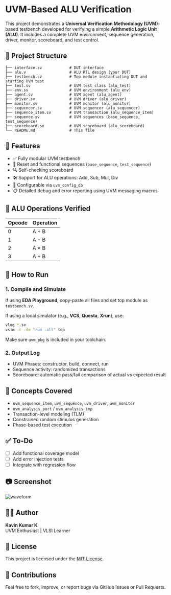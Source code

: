 
# UVM-Based ALU Verification

This project demonstrates a **Universal Verification Methodology (UVM)**-based testbench developed for verifying a simple **Arithmetic Logic Unit (ALU)**. It includes a complete UVM environment, sequence generation, driver, monitor, scoreboard, and test control.

## 📁 Project Structure

```
├── interface.sv            # DUT interface
├── alu.v                   # ALU RTL design (your DUT)
├── testbench.sv            # Top module instantiating DUT and starting UVM test
├── test.sv                 # UVM test class (alu_test)
├── env.sv                  # UVM environment (alu_env)
├── agent.sv                # UVM agent (alu_agent)
├── driver.sv               # UVM driver (alu_driver)
├── monitor.sv              # UVM monitor (alu_monitor)
├── sequencer.sv            # UVM sequencer (alu_sequencer)
├── sequence_item.sv        # UVM transaction (alu_sequence_item)
├── sequence.sv             # UVM sequences (base_sequence, test_sequence)
├── scoreboard.sv           # UVM scoreboard (alu_scoreboard)
└── README.md               # This file
```

## 🚀 Features

- ✅ Fully modular UVM testbench
- 🔁 Reset and functional sequences (`base_sequence`, `test_sequence`)
- 🔍 Self-checking scoreboard
- 🛠️ Support for ALU operations: Add, Sub, Mul, Div
- 🔄 Configurable via `uvm_config_db`
- 📋 Detailed debug and error reporting using UVM messaging macros

## 🧪 ALU Operations Verified

| Opcode | Operation |
|--------|-----------|
|   0    | A + B     |
|   1    | A - B     |
|   2    | A × B     |
|   3    | A ÷ B     |

## 🧾 How to Run

### 1. Compile and Simulate

If using **EDA Playground**, copy-paste all files and set top module as `testbench.sv`.

If using a local simulator (e.g., **VCS**, **Questa**, **Xrun**), use:

```bash
vlog *.sv
vsim -c -do "run -all" top
```

Make sure `uvm_pkg` is included in your toolchain.

### 2. Output Log

- UVM Phases: constructor, build, connect, run
- Sequence activity: randomized transactions
- Scoreboard: automatic pass/fail comparison of actual vs expected result

## 🧠 Concepts Covered

- `uvm_sequence_item`, `uvm_sequence`, `uvm_driver`, `uvm_monitor`
- `uvm_analysis_port` / `uvm_analysis_imp`
- Transaction-level modeling (TLM)
- Constrained random stimulus generation
- Phase-based test execution

## ✅ To-Do

- [ ] Add functional coverage model
- [ ] Add error injection tests
- [ ] Integrate with regression flow

## 📷 Screenshot

![waveform](docs/alu_waveform.png) <!-- Optional if you have waveform image -->

## 🧑‍💻 Author

**Kavin Kumar K**  
UVM Enthusiast | VLSI Learner

## 📝 License

This project is licensed under the [MIT License](LICENSE).

## 🤝 Contributions

Feel free to fork, improve, or report bugs via GitHub Issues or Pull Requests.
